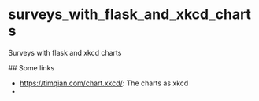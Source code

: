 # surveys_with_flask_and_xkcd_charts
Surveys with flask and xkcd charts

## Some links
* https://timqian.com/chart.xkcd/: The charts as xkcd 
* 